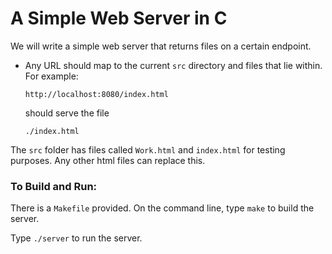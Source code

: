 # A Simple Web Server in C 

We will write a simple web server that returns files on a certain endpoint.

* Any URL should map to the current `src` directory and files that lie within. For example:

  ```
  http://localhost:8080/index.html
  ```

  should serve the file

  ```
  ./index.html
  ```

The `src` folder has files called `Work.html` and `index.html` for testing purposes. Any other html files can replace this. 

### To Build and Run:

There is a `Makefile` provided. On the command line, type `make` to build the server.

Type `./server` to run the server.

### 


